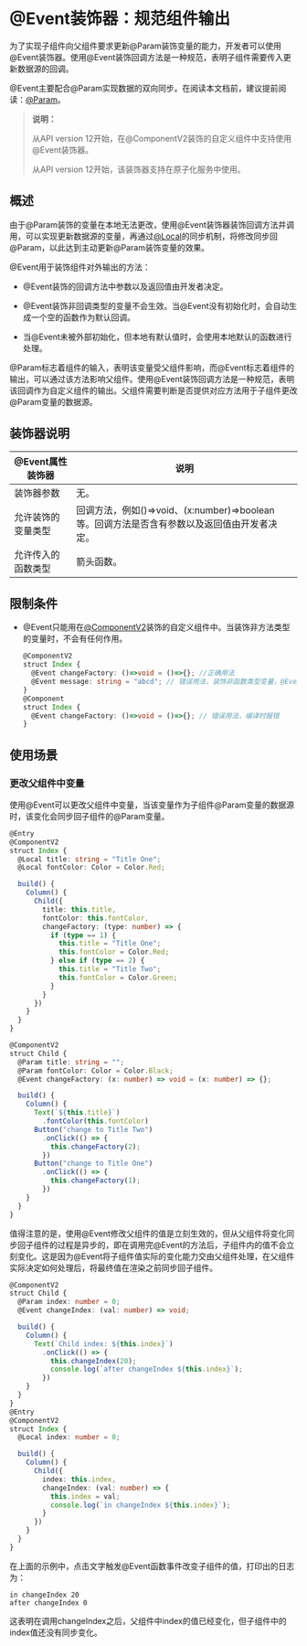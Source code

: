 # \@Event装饰器：规范组件输出
<!--Kit: ArkUI-->
<!--Subsystem: ArkUI-->
<!--Owner: @jiyujia926-->
<!--Designer: @s10021109-->
<!--Tester: @TerryTsao-->
<!--Adviser: @zhang_yixin13-->

为了实现子组件向父组件要求更新\@Param装饰变量的能力，开发者可以使用\@Event装饰器。使用\@Event装饰回调方法是一种规范，表明子组件需要传入更新数据源的回调。


\@Event主要配合\@Param实现数据的双向同步。在阅读本文档前，建议提前阅读：[\@Param](./arkts-new-param.md)。

>**说明：**
>
> 从API version 12开始，在\@ComponentV2装饰的自定义组件中支持使用\@Event装饰器。
>
> 从API version 12开始，该装饰器支持在原子化服务中使用。

## 概述

由于\@Param装饰的变量在本地无法更改，使用\@Event装饰器装饰回调方法并调用，可以实现更新数据源的变量，再通过[\@Local](arkts-new-local.md)的同步机制，将修改同步回\@Param，以此达到主动更新\@Param装饰变量的效果。

\@Event用于装饰组件对外输出的方法：

- \@Event装饰的回调方法中参数以及返回值由开发者决定。

- \@Event装饰非回调类型的变量不会生效。当\@Event没有初始化时，会自动生成一个空的函数作为默认回调。
- 当\@Event未被外部初始化，但本地有默认值时，会使用本地默认的函数进行处理。

\@Param标志着组件的输入，表明该变量受父组件影响，而\@Event标志着组件的输出，可以通过该方法影响父组件。使用\@Event装饰回调方法是一种规范，表明该回调作为自定义组件的输出。父组件需要判断是否提供对应方法用于子组件更改\@Param变量的数据源。

## 装饰器说明

| \@Event属性装饰器 | 说明 |
| ------------------- | ------------------------------------------------------------ |
| 装饰器参数 | 无。 |
| 允许装饰的变量类型 | 回调方法，例如()=>void、(x:number)=>boolean等。回调方法是否含有参数以及返回值由开发者决定。 |
| 允许传入的函数类型 | 箭头函数。 |

## 限制条件

- \@Event只能用在[\@ComponentV2](arkts-new-componentV2.md)装饰的自定义组件中。当装饰非方法类型的变量时，不会有任何作用。

  ```ts
  @ComponentV2
  struct Index {
    @Event changeFactory: ()=>void = ()=>{}; //正确用法
    @Event message: string = "abcd"; // 错误用法，装饰非函数类型变量，@Event无作用
  }
  @Component
  struct Index {
    @Event changeFactory: ()=>void = ()=>{}; // 错误用法，编译时报错
  }
  ```


## 使用场景

### 更改父组件中变量

使用\@Event可以更改父组件中变量，当该变量作为子组件\@Param变量的数据源时，该变化会同步回子组件的\@Param变量。

```ts
@Entry
@ComponentV2
struct Index {
  @Local title: string = "Title One";
  @Local fontColor: Color = Color.Red;

  build() {
    Column() {
      Child({
        title: this.title,
        fontColor: this.fontColor,
        changeFactory: (type: number) => {
          if (type == 1) {
            this.title = "Title One";
            this.fontColor = Color.Red;
          } else if (type == 2) {
            this.title = "Title Two";
            this.fontColor = Color.Green;
          }
        }
      })
    }
  }
}

@ComponentV2
struct Child {
  @Param title: string = "";
  @Param fontColor: Color = Color.Black;
  @Event changeFactory: (x: number) => void = (x: number) => {};

  build() {
    Column() {
      Text(`${this.title}`)
        .fontColor(this.fontColor)
      Button("change to Title Two")
        .onClick(() => {
          this.changeFactory(2);
        })
      Button("change to Title One")
        .onClick(() => {
          this.changeFactory(1);
        })
    }
  }
}
```

值得注意的是，使用\@Event修改父组件的值是立刻生效的，但从父组件将变化同步回子组件的过程是异步的，即在调用完\@Event的方法后，子组件内的值不会立刻变化。这是因为\@Event将子组件值实际的变化能力交由父组件处理，在父组件实际决定如何处理后，将最终值在渲染之前同步回子组件。

```ts
@ComponentV2
struct Child {
  @Param index: number = 0;
  @Event changeIndex: (val: number) => void;

  build() {
    Column() {
      Text(`Child index: ${this.index}`)
        .onClick(() => {
          this.changeIndex(20);
          console.log(`after changeIndex ${this.index}`);
        })
    }
  }
}
@Entry
@ComponentV2
struct Index {
  @Local index: number = 0;

  build() {
  	Column() {
  	  Child({
  	    index: this.index,
  	    changeIndex: (val: number) => {
  	      this.index = val;
          console.log(`in changeIndex ${this.index}`);
  	    }
  	  })
  	}
  }
}
```

在上面的示例中，点击文字触发\@Event函数事件改变子组件的值，打印出的日志为：

```
in changeIndex 20
after changeIndex 0
```

这表明在调用changeIndex之后，父组件中index的值已经变化，但子组件中的index值还没有同步变化。